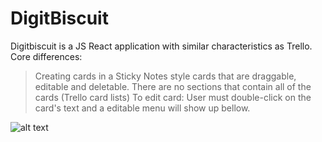 # DigitBiscuit
Digitbiscuit is a JS React application with similar characteristics as Trello. 
Core differences: 
> Creating cards in a Sticky Notes style cards that are draggable, editable and deletable. 
> There are no sections that contain all of the cards (Trello card lists) 
To edit card: User must double-click on the card's text and a editable menu will show up bellow.

![alt text](https://imgur.com/a/fJUN8z5)
